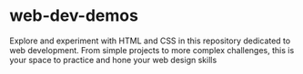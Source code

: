# web-dev-demos
Explore and experiment with HTML and CSS in this repository dedicated to web development. From simple projects to more complex challenges, this is your space to practice and hone your web design skills
